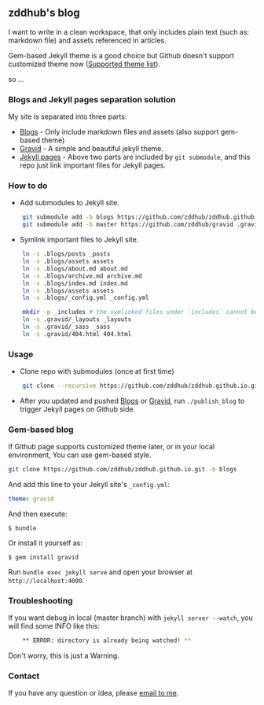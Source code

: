 zddhub's blog
-------------

I want to write in a clean workspace, that only includes plain text (such as: markdown file) and assets referenced in articles.

Gem-based Jekyll theme is a good choice but Github doesn't support customized theme now ([Supported theme list](https://pages.github.com/themes/)).

so ...


### Blogs and Jekyll pages separation solution

My site is separated into three parts:

- [Blogs](https://github.com/zddhub/zddhub.github.io/tree/blogs) - Only include markdown files and assets (also support gem-based theme)
- [Gravid](https://github.com/zddhub/gravid) - A simple and beautiful jekyll theme.
- [Jekyll pages](https://github.com/zddhub/zddhub.github.io/tree/master) - Above two parts are included by `git submodule`, and this repo just link important files for Jekyll pages.


### How to do

* Add submodules to Jekyll site.

```sh
    git submodule add -b blogs https://github.com/zddhub/zddhub.github.io .blogs
    git submodule add -b master https://github.com/zddhub/gravid .gravid
```

* Symlink important files to Jekyll site.

```sh
    ln -s .blogs/posts _posts
    ln -s .blogs/assets assets
    ln -s .blogs/about.md about.md
    ln -s .blogs/archive.md archive.md
    ln -s .blogs/index.md index.md
    ln -s .blogs/assets assets
    ln -s .blogs/_config.yml _config.yml

    mkdir -p _includes # the symlinked files under `includes` cannot be used.
    ln -s .gravid/_layouts _layouts
    ln -s .gravid/_sass _sass
    ln -s .gravid/404.html 404.html
```


### Usage

* Clone repo with submodules (once at first time)

```sh
    git clone --recursive https://github.com/zddhub/zddhub.github.io.git
```

* After you updated and pushed [Blogs](https://github.com/zddhub/zddhub.github.io/tree/blogs) or [Gravid](https://github.com/zddhub/gravid), run `./publish_blog` to trigger Jekyll pages on Github side.


### Gem-based blog

If Github page supports customized theme later, or in your local environment, You can use gem-based style.

```sh
git clone https://github.com/zddhub/zddhub.github.io.git -b blogs

```

And add this line to your Jekyll site's `_config.yml`:

```yaml
theme: gravid
```

And then execute:

    $ bundle

Or install it yourself as:

    $ gem install gravid

Run `bundle exec jekyll serve` and open your browser at `http://localhost:4000`.


### Troubleshooting

If you want debug in local (master branch) with `jekyll server --watch`, you will find some INFO like this:

```sh
    ** ERROR: directory is already being watched! **
```

Don't worry, this is just a Warning.


### Contact

If you have any question or idea, please [email to me](mailto:zddhub@gmail.com).
